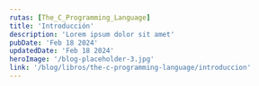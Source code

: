 ```yaml
---
rutas: [The_C_Programming_Language]
title: 'Introducción'
description: 'Lorem ipsum dolor sit amet'
pubDate: 'Feb 18 2024'
updatedDate: 'Feb 18 2024'
heroImage: '/blog-placeholder-3.jpg'
link: '/blog/libros/the-c-programming-language/introduccion'
---
```



